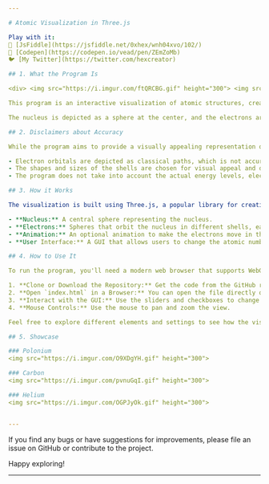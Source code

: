 ```yaml
---

# Atomic Visualization in Three.js

Play with it:
🔗 [JsFiddle](https://jsfiddle.net/0xhex/wnh04xvo/102/)
🔗 [Codepen](https://codepen.io/vead/pen/ZEmZoMb)
🐦 [My Twitter](https://twitter.com/hexcreator)

## 1. What the Program Is

<div> <img src="https://i.imgur.com/ftQRCBG.gif" height="300"> <img src="https://i.imgur.com/bubZA0L.gif" height="300"> </div>

This program is an interactive visualization of atomic structures, created using Three.js. It showcases a 3D model of an atom with configurable parameters such as atomic number, animation smoothness, and more. Users can change the atomic number to visualize different elements, zoom in and out, and enable or disable animations.

The nucleus is depicted as a sphere at the center, and the electrons are represented as spheres orbiting in different shells. The program also includes a user interface that allows users to modify various properties of the visualization.

## 2. Disclaimers about Accuracy

While the program aims to provide a visually appealing representation of atomic structures, it's important to note that the visualization is a simplified and abstract model. It does not accurately represent the complex quantum-mechanical nature of atoms.

- Electron orbitals are depicted as classical paths, which is not accurate according to quantum mechanics.
- The shapes and sizes of the shells are chosen for visual appeal and do not correspond to actual atomic orbitals.
- The program does not take into account the actual energy levels, electron spin, or other detailed properties of real atoms.

## 3. How it Works

The visualization is built using Three.js, a popular library for creating 3D content in the browser. The main components include:

- **Nucleus:** A central sphere representing the nucleus.
- **Electrons:** Spheres that orbit the nucleus in different shells, each with a distinct color.
- **Animation:** An optional animation to make the electrons move in their orbits.
- **User Interface:** A GUI that allows users to change the atomic number, animation parameters, and other settings.

## 4. How to Use It

To run the program, you'll need a modern web browser that supports WebGL.

1. **Clone or Download the Repository:** Get the code from the GitHub repository.
2. **Open `index.html` in a Browser:** You can open the file directly or use a local server.
3. **Interact with the GUI:** Use the sliders and checkboxes to change the atomic number, animation properties, and more.
4. **Mouse Controls:** Use the mouse to pan and zoom the view.

Feel free to explore different elements and settings to see how the visualization changes.

## 5. Showcase

### Polonium
<img src="https://i.imgur.com/O9XDgYH.gif" height="300"> 

### Carbon
<img src="https://i.imgur.com/pvnuGqI.gif" height="300"> 

### Helium
<img src="https://i.imgur.com/OGPJyOk.gif" height="300"> 


---
```


If you find any bugs or have suggestions for improvements, please file an issue on GitHub or contribute to the project.

Happy exploring!

---
